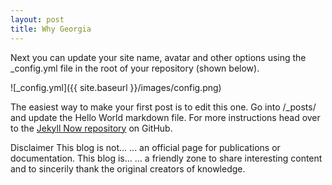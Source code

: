 ```yaml
---
layout: post
title: Why Georgia
---
```


Next you can update your site name, avatar and other options using the _config.yml file in the root of your repository (shown below).

![_config.yml]({{ site.baseurl }}/images/config.png)

The easiest way to make your first post is to edit this one. Go into /_posts/ and update the Hello World markdown file. For more instructions head over to the [Jekyll Now repository](https://github.com/barryclark/jekyll-now) on GitHub.

Disclaimer
This blog is not...
... an official page for publications or documentation. 
This blog is...
... a friendly zone to share interesting content and to sincerily thank the original creators of knowledge.
